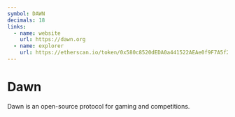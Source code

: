 ```yaml
---
symbol: DAWN
decimals: 18
links:
  - name: website
    url: https://dawn.org
  - name: explorer
    url: https://etherscan.io/token/0x580c8520dEDA0a441522AEAe0f9F7A5f29629aFa
---
```


# Dawn

Dawn is an open-source protocol for gaming and competitions.
